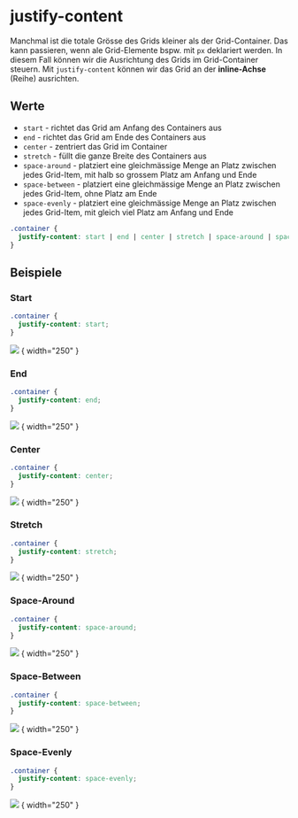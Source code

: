 # justify-content

Manchmal ist die totale Grösse des Grids kleiner als der Grid-Container. Das kann passieren, wenn ale Grid-Elemente bspw. mit `px` deklariert
werden. In diesem Fall können wir die Ausrichtung des Grids im Grid-Container steuern. Mit `justify-content` können wir das Grid an der
**inline-Achse** (Reihe) ausrichten.

## Werte

- `start` - richtet das Grid am Anfang des Containers aus
- `end` - richtet das Grid am Ende des Containers aus
- `center` - zentriert das Grid im Container
- `stretch` - füllt die ganze Breite des Containers aus
- `space-around` - platziert eine gleichmässige Menge an Platz zwischen jedes Grid-Item, mit halb so grossem Platz am Anfang und Ende
- `space-between` - platziert eine gleichmässige Menge an Platz zwischen jedes Grid-Item, ohne Platz am Ende
- `space-evenly` - platziert eine gleichmässige Menge an Platz zwischen jedes Grid-Item, mit gleich viel Platz am Anfang und Ende

```CSS
.container {
  justify-content: start | end | center | stretch | space-around | space-between | space-evenly;
}
```

## Beispiele

### Start

```CSS
.container {
  justify-content: start;
}
```

![](justify-content-start.jpg) { width="250" }

### End

```CSS
.container {
  justify-content: end;
}
```

![](justify-content-end.jpg) { width="250" }

### Center

```CSS
.container {
  justify-content: center;
}
```

![](justify-content-center.jpg) { width="250" }

### Stretch

```CSS
.container {
  justify-content: stretch;
}
```

![](justify-content-stretch.jpg) { width="250" }

### Space-Around

```CSS
.container {
  justify-content: space-around;
}
```

![](justify-content-space-around.jpg) { width="250" }

### Space-Between

```CSS
.container {
  justify-content: space-between;
}
```

![](justify-content-space-between.jpg) { width="250" }

### Space-Evenly

```CSS
.container {
  justify-content: space-evenly;
}
```

![](justify-content-space-evenly.jpg) { width="250" }
